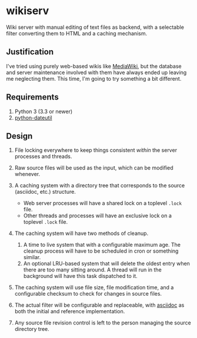 wikiserv
========

Wiki server with manual editing of text files as backend, with a selectable filter
converting them to HTML and a caching mechanism.


Justification
-------------

I've tried using purely web-based wikis like [MediaWiki](http://www.mediawiki.org/wiki/MediaWiki]),
but the database and server maintenance involved with them have always ended up
leaving me neglecting them.  This time, I'm going to try something a bit
different.

Requirements
------------
1. Python 3 (3.3 or newer)
2. [python-dateutil](http://labix.org/python-dateutil)

Design
------

1. File locking everywhere to keep things consistent _within_ the server processes
   and threads.

2. Raw source files will be used as the input, which can be modified whenever.

3. A caching system with a directory tree that corresponds to the source
   (asciidoc, etc.) structure.

   * Web server processes will have a shared lock on a toplevel `.lock`
     file.
   * Other threads and processes will have an exclusive lock on a toplevel
     `.lock` file.

4. The caching system will have two methods of cleanup.

   1. A time to live system that with a configurable maximum age.  The
      cleanup process will have to be scheduled in cron or something
      similar.
   2. An optional LRU-based system that will delete the oldest entry
      when there are too many sitting around.  A thread will run in the
      background will have this task dispatched to it.

5. The caching system will use file size, file modification time, and a
   configurable checksum to check for changes in source files.

6. The actual filter will be configurable and replaceable, with
   [asciidoc](http://www.methods.co.nz/asciidoc/) as both the initial
   and reference implementation.

7. Any source file revision control is left to the person managing the
   source directory tree.
